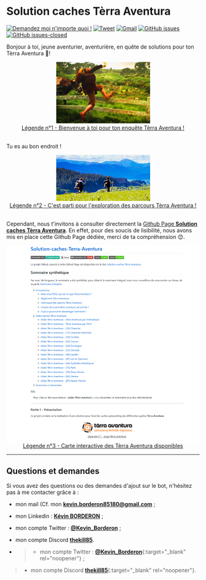 # Solution caches Tèrra Aventura

[![Demandez moi n'importe quoi !](https://img.shields.io/badge/Demandez%20moi-n'%20importe%20quoi-1abc9c.svg)](https://github.com/kBorderon/Solutions-caches-Terra-Aventura/issues "redirection : Ouverture d'un ticket Github associé au projet")
[![Tweet](https://img.shields.io/twitter/url?url=https%3A%2F%2Fgithub.com%FkBorderon%2FChappyBot)](https://twitter.com/intent/tweet?text=@Kevin_Borderon%20Projet%20Solutions%20caches%20Terra%20Aventura%20:&url=https://github.com/kBorderon/Solutions-caches-Terra-Aventura "redirection : Compte twitter pour échanger à propos du projet")
[![Gmail](https://img.shields.io/badge/Gmail-D14836?&logo=gmail&logoColor=white&label=Contactez%20moi)](mailto:kevin.borderon85180@gmail.com "redirection : Création d'un mail pour échanger à propos du sujet")
[![GitHub issues](https://img.shields.io/github/issues/kBorderon/ChappyBot.svg)](https://github.com/kBorderon/Solutions-caches-Terra-Aventura/issues "redirection : Consultation des tickets Github ouverts, associés au projet")
[![GitHub issues-closed](https://img.shields.io/github/issues-closed/kBorderon/ChappyBot.svg)](https://github.com/kBorderon/Solutions-caches-Terra-Aventura/issues?q=is%3Aissue+is%3Aclosed "redirection : Consultation des tickets Github fermés, associés au projet")

Bonjour à toi, jeune aventurier, aventurière, en quête de solutions pour ton Tèrra Aventura 🧭!  

<div>
    <div  align="center">
        <img alt="Gif aventure" src="https://raw.githubusercontent.com/kBorderon/Solution-caches-Terra-Aventura/main/assets/gifs/adventure.gif">
    </div>
    <div align="center">
        <ins>Légende n°1 - Bienvenue à toi pour ton enquête Tèrra Aventura !</ins>
    </div>
    <br/>
</div>

Tu es au bon endroit !

<div>
    <div align="center">
        <img alt="Gif exploration" src="https://raw.githubusercontent.com/kBorderon/Solution-caches-Terra-Aventura/main/assets/gifs/exploration.gif">
    </div>
    <div align="center">
        <ins>Légende n°2 - C'est parti pour l'exploration des parcours Tèrra Aventura !</ins>
    </div>
    <br/>
</div>

Cependant, nous t'invitons à consulter directement la [Github Page **Solution caches Tèrra Aventura**](https://kborderon.github.io/Solution-caches-Terra-Aventura "redirection : Github Page Solutions caches Tèrra Aventura"). 
En effet, pour des soucis de lisibilité, nous avons mis en place cette Github Page dédiée, merci de ta compréhension 😊.

<a style="display:flex;align-items:center;justify-content:center;" href="https://kborderon.github.io/Solution-caches-Terra-Aventura/" title="redirection : Github Pages Solution caches Tèrra Aventura">
    <img alt="Présentation de l'affichage de la Github Pages Solution caches Tèrra Aventura" src="https://raw.githubusercontent.com/kBorderon/Solution-caches-Terra-Aventura/main/assets/images/github-page-solution-cartes-terra-aventura.PNG">
</a>
<div align="center">
    <ins>Légende n°3 - Carte interactive des Tèrra Aventura disponibles</ins>
</div>

---

## Questions et demandes<a name="questions"></a>

Si vous avez des questions ou des demandes d'ajout sur le bot, n'hésitez pas à me contacter grâce à :
- mon mail (Cf. mon <a target="_blank" href="mailto:kevin.borderon85180@gmail.com" title="redirection : Lien pour me contacter via mon mail"><b>kevin.borderon85180@gmail.com</b></a> ;
- mon Linkedin : <a target="_blank" href="https://www.linkedin.com/in/k%C3%A9vin-borderon-60a59212b" title="redirection : Lien vers mon profil Linkedin"><b>Kévin BORDERON</b></a> ;
- mon compte Twitter : <a target="_blank" href="https://twitter.com/Kevin_Borderon" title="redirection : Lien vers mon profil Twitter"><b>@Kevin_Borderon</b></a> ;
- mon compte Discord <a target="_blank" href="https://discord.com/users/231461282744762370" title="redirection : Lien vers mon profil Discord"><b>thekill85</b></a>.

- >- mon compte Twitter : [**@Kevin_Borderon**](https://twitter.com/Kevin_Borderon "redirection : Lien vers mon profil Twitter"){:target="_blank" rel="noopener"} ;
>- mon compte Discord [**thekill85**](https://discord.com/users/231461282744762370 " redirection : Lien vers mon profil Discord"){:target="_blank" rel="noopener"}.
